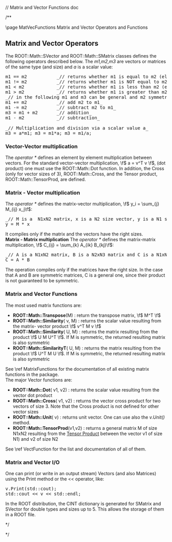 // Matrix and Vector Functions doc

/**

\page MatVecFunctions Matrix and Vector Operators and Functions


## Matrix and Vector Operators

The ROOT::Math::SVector and ROOT::Math::SMatrix classes defines the following operators described below. The _m1,m2,m3_ are vectors or matrices of the same type (and size) and _a_ is a scalar value:

<pre>m1 == m2           _// returns whether m1 is equal to m2 (element by element comparison)_ 
m1 != m2           _// returns whether m1 is NOT equal to m2 (element by element comparison)_ 
m1 < m2            _// returns whether m1 is less than m2 (element wise comparison)_
m1 > m2            _// returns whether m1 is greater than m2 (element wise comparison)_
_// in the following m1 and m3 can be general and m2 symmetric, but not vice-versa_
m1 += m2           _// add m2 to m1_
m1 -= m2           _// subtract m2 to m1_ 
m3 = m1 + m2       _// addition_ 
m1 - m2            _// subtraction_

_// Multiplication and division via a scalar value a_
m3 = a*m1; m3 = m1*a; m3 = m1/a;
</pre>

### Vector-Vector multiplication

The _operator *_ defines an element by element multiplication between vectors. For the standard vector-vector multiplication, \f$ a = v^T v \f$, (dot product) one must use the ROOT::Math::Dot function. In addition, the Cross (only for vector sizes of 3), ROOT::Math::Cross, and the Tensor product, ROOT::Math::TensorProd, are defined.  

### Matrix - Vector multiplication

The _operator *_ defines the matrix-vector multiplication, \f$ y_i = \sum_{j} M_{ij} x_j\f$:

<pre>_// M is a  N1xN2 matrix, x is a N2 size vector, y is a N1 size vector_
y = M * x
</pre>

It compiles only if the matrix and the vectors have the right sizes.   
**Matrix - Matrix multiplication** The _operator *_ defines the matrix-matrix multiplication, \f$ C_{ij} = \sum_{k} A_{ik} B_{kj}\f$:

<pre>_// A is a N1xN2 matrix, B is a N2xN3 matrix and C is a N1xN3 matrix_
C = A * B
</pre>

The operation compiles only if the matrices have the right size. In the case that A and B are symmetric matrices, C is a general one, since their product is not guaranteed to be symmetric.

### Matrix and Vector Functions

The most used matrix functions are:

*   **ROOT::Math::Transpose**(M) : return the transpose matrix, \f$ M^T \f$
*   **ROOT::Math::Similarity**( v, M) : returns the scalar value resulting from the matrix- vector product \f$ v^T M v \f$
*   **ROOT::Math::Similarity**( U, M) : returns the matrix resulting from the product \f$ U M U^T \f$. If M is symmetric, the returned resulting matrix is also symmetric
*   **ROOT::Math::SimilarityT**( U, M) : returns the matrix resulting from the product \f$ U^T M U \f$. If M is symmetric, the returned resulting matrix is also symmetric

See \ref MatrixFunctions for the documentation of all existing matrix functions in the package.   
The major Vector functions are:

*   **ROOT::Math::Dot**( v1, v2) : returns the scalar value resulting from the vector dot product
*   **ROOT::Math::Cross**( v1, v2) : returns the vector cross product for two vectors of size 3\. Note that the Cross product is not defined for other vector sizes
*   **ROOT::Math::Unit**( v) : returns unit vector. One can use also the _v.Unit()_ method.
*   **ROOT::Math::TensorProd**(v1,v2) : returns a general matrix M of size N1xN2 resulting from the [Tensor Product](http://en.wikipedia.org/wiki/Tensor_product) between the vector v1 of size N1) and v2 of size N2

See \ref VectFunction for the list and documentation of all of them.

### Matrix and Vector I/O

One can print (or write in an output stream) Vectors (and also Matrices) using the Print method or the << operator, like:

<pre>v.Print(std::cout);
std::cout << v << std::endl;
</pre>

In the ROOT distribution, the CINT dictionary is generated for SMatrix and SVector for double types and sizes up to 5\. This allows the storage of them in a ROOT file.

*/

*/
